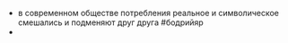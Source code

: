 - в современном обществе потребления реальное и символическое смешались и подменяют друг друга #бодрийяр
-